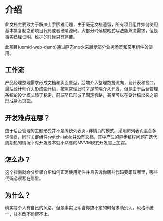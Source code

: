 # 介绍

此文档主要致力于解决上手困难问题，由于毫无文档遗留，所有项目组件如何使用基本靠复制之前项目代码或者硬啃源码。大部分时候梭哈式写法能解决需求，但是事实已经证明，维护的时候只有痛苦。

此项目(uxmid-web-demo)通过静态mock来展示部分业务场景和常用组件的使用。

## 工作流

产品经理整理需求形成文档和页面原型，后端介入整理数据流向，设计表和接口，最后设计师介入形成设计稿，按照常理此时才是前端介入开发，但是由于后台管理系统的设计模式趋于稳定，前端早已形成了固定套路，甚至可以在设计稿出来之前形成静态页面。

## 开发难点在哪？

由于后台管理的主题形式并不是传统列表页+详情页的模式，采用的列表页混合多详情页，同时关键组件switch-table并没有文档，其中产生的异步编程问题在迭代周期短的情况下对开发者本就不熟练的MVVM模式开发雪上加霜。

## 怎么办？

这个指南就会分步骤介绍如何正确使用组件并且告诉你哪些代码要卸载哪里，哪些代码必须写在哪里。

## 为什么？

确实每个人有自己的风格，但是事实证明当你搞不定的时候求助别人，风格不统一，根本改不动帮不上。